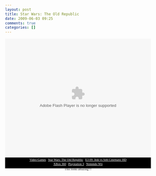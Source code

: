 ```yaml
---
layout: post
title: Star Wars: The Old Republic
date: 2009-06-03 09:25
comments: true
categories: []
---
```

<div class="gametrailers_embed_container&gt;"><object width="480" height="392" data="http://www.gametrailers.com/remote_wrap.php?mid=49936" type="application/x-shockwave-flash"><param name="id" value="gtembed" /><param name="allowScriptAccess" value="sameDomain" /><param name="allowFullScreen" value="true" /><param name="quality" value="high" /><param name="src" value="http://www.gametrailers.com/remote_wrap.php?mid=49936" /><param name="name" value="gtembed" /><param name="align" value="middle" /><param name="allowfullscreen" value="true" /></object></div>
<div class="gametrailers_embed_container&gt;">
<div style="font-size: 10px; font-family: Verdana; text-align: center; width: 480px; padding-top: 2px; padding-bottom: 2px; background-color: black; height: 32px;">
<div><a style="color:#FFFFFF;" title="GameTrailers.com" href="http://www.gametrailers.com">Video Games</a> | <a style="color:#FFFFFF;" title="Star Wars: The Old Republic" href="http://www.gametrailers.com/game/10449.html">Star Wars: The Old Republic</a> | <a style="color:#FFFFFF;" title="E3 09: Jedi vs Sith Cinematic HD" href="http://www.gametrailers.com/player/49936.html">E3 09: Jedi vs Sith Cinematic HD</a></div>
<div style="padding-top: 3px;"><a style="color:#FFFFFF;" title="XBox 360" href="http://www.gametrailers.com/platformlist/xb360/index.html">XBox 360</a> | <a style="color:#FFFFFF;" title="PS3" href="http://www.gametrailers.com/platformlist/ps3/index.html">Playstation 3</a> | <a style="color:#FFFFFF;" title="Wii" href="http://www.gametrailers.com/platformlist/wii/index.html">Nintendo Wii</a></div>
<div style="padding-top: 3px;"></div>
<div style="padding-top: 3px;">This looks amazing!!!</div>
</div>
</div>
